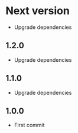 # Next version
+ Upgrade dependencies

## 1.2.0
+ Upgrade dependencies

## 1.1.0
+ Upgrade dependencies

## 1.0.0
+ First commit
